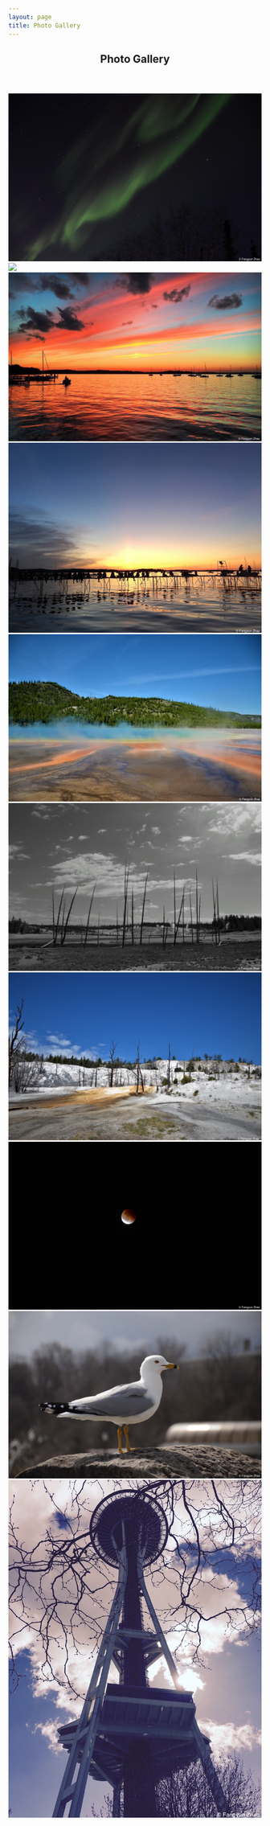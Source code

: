```yaml
---
layout: page
title: Photo Gallery
---
```

<section id="one">
	<div class="inner">
		<header class="major">
			<h1>Photo Gallery</h1>
		</header>
    
<img src="photos/alaska1.jpg" />

<img src="/fangyunzhao.github.io/photos/alaska02.jpg" />

<img src="photos/mendota02.jpg" />

<img src="photos/mendota01.jpg" />

<img src="photos/yellow01.jpg" />

<img src="photos/travel01.jpg" />

<img src="photos/travel02.jpg" />

<img src="photos/moon01.jpg" />

<img src="photos/sea02.jpg" />

<img src="photos/seattle01.jpg" />
